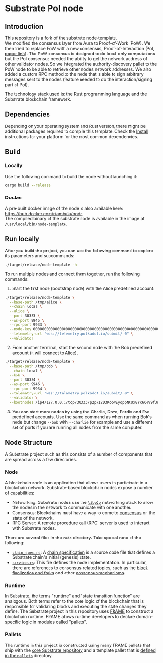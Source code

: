 # Substrate PoI node

## Introduction

This repository is a fork of the substrate node-template.  
We modified the consensus layer from Aura to Proof-of-Work (PoW). We then tried to replace PoW with a new consensus, Proof-of-Interaction (PoI, [paper link](https://hal.archives-ouvertes.fr/hal-02479891/document)).
The PoW consensus is designed to do local-only computations but the PoI consensus needed the ability to get the network address of other validator nodes. So we integrated the authority-discovery pallet to the PoW node to be able to retrieve other nodes network addresses. We also added a custom RPC method to the node that is able to sign arbitrary messages sent to the nodes (feature needed to do the interaction/signing part of PoI).

The technology stack used is: the Rust programming language and the Substrate blockchain framework.

## Dependencies

Depending on your operating system and Rust version, there might be additional packages required to compile this template.
Check the [Install](https://docs.substrate.io/install/) instructions for your platform for the most common dependencies.

## Build

### Locally

Use the following command to build the node without launching it:

```sh
cargo build --release
```

### Docker

A pre-built docker image of the node is also available here: https://hub.docker.com/r/ambula/node.  
The compiled binary of the substrate node is available in the image at `/usr/local/bin/node-template`.

## Run locally

After you build the project, you can use the following command to explore its parameters and subcommands:

```sh
./target/release/node-template -h
```

To run multiple nodes and connect them together, run the following commands:

1. Start the first node (bootstrap node) with the Alice predefined account:
```sh
./target/release/node-template \
  --base-path /tmp/alice \
  --chain local \
  --alice \
  --port 30333 \
  --ws-port 9945 \
  --rpc-port 9933 \
  --node-key 0000000000000000000000000000000000000000000000000000000000000001 \
  --telemetry-url "wss://telemetry.polkadot.io/submit/ 0" \
  --validator
```

2. From another terminal, start the second node with the Bob predefined account (it will connect to Alice).
```sh
./target/release/node-template \
  --base-path /tmp/bob \
  --chain local \
  --bob \
  --port 30334 \
  --ws-port 9946 \
  --rpc-port 9934 \
  --telemetry-url "wss://telemetry.polkadot.io/submit/ 0" \
  --validator \
  --bootnodes /ip4/127.0.0.1/tcp/30333/p2p/12D3KooWEyoppNCUx8Yx66oV9fJnriXwCcXwDDUA2kj6vnc6iDEp
```

3. You can start more nodes by using the Charlie, Dave, Ferdie and Eve predefined accounts.
   Use the same command as when running Bob's node but change `--bob` with `--charlie` for example and use a different set of ports if you are running all nodes from the same computer.

## Node Structure

A Substrate project such as this consists of a number of components that are spread across a few directories.

### Node

A blockchain node is an application that allows users to participate in a blockchain network.
Substrate-based blockchain nodes expose a number of capabilities:

- Networking: Substrate nodes use the [`libp2p`](https://libp2p.io/) networking stack to allow the
  nodes in the network to communicate with one another.
- Consensus: Blockchains must have a way to come to [consensus](https://docs.substrate.io/fundamentals/consensus/) on the state of the network.
- RPC Server: A remote procedure call (RPC) server is used to interact with Substrate nodes.

There are several files in the `node` directory.
Take special note of the following:

- [`chain_spec.rs`](./node/src/chain_spec.rs): A [chain specification](https://docs.substrate.io/build/chain-spec/) is a source code file that defines a Substrate chain's initial (genesis) state.
- [`service.rs`](./node/src/service.rs): This file defines the node implementation.
  In particular, there are references to consensus-related topics, such as the [block finalization and forks](https://docs.substrate.io/fundamentals/consensus/#finalization-and-forks) and other [consensus mechanisms](https://docs.substrate.io/fundamentals/consensus/#default-consensus-models).

### Runtime

In Substrate, the terms "runtime" and "state transition function" are analogous.
Both terms refer to the core logic of the blockchain that is responsible for validating blocks and executing the state changes they define.
The Substrate project in this repository uses [FRAME](https://docs.substrate.io/fundamentals/runtime-development/#frame) to construct a blockchain runtime. FRAME allows runtime developers to declare domain-specific logic in modules called "pallets".

### Pallets

The runtime in this project is constructed using many FRAME pallets that ship with the [core Substrate repository](https://github.com/paritytech/substrate/tree/master/frame) and a template pallet that is [defined in the `pallets`](./pallets/template/src/lib.rs) directory.
